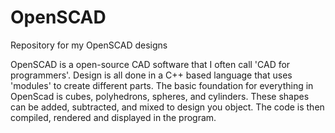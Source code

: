 OpenSCAD
========

Repository for my OpenSCAD designs

OpenSCAD is a open-source CAD software that I often call 'CAD for programmers'. Design is all done in a C++ based language that uses 'modules' to create different parts. The basic foundation for everything in OpenScad is cubes, polyhedrons, spheres, and cylinders. These shapes can be added, subtracted, and mixed to design you object. The code is then compiled, rendered and displayed in the program.
